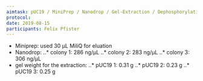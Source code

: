 ```yaml
---
aimtask: pUC19 / MiniPrep / Nanodrop / Gel-Extraction / Dephosphorylation Test / Heat-Shock
protocol:
date: 2019-08-15
participants: Felix Pfister
---
```

* Miniprep: used 30 µL MiliQ for eluation
* Nanodrop:
..* colony 1: 286 ng/µL
..* colony 2: 283 ng/µL
..* colony 3: 306 ng/µL
* gel weight for the extraction:
..* pUC19 1: 0.31 g
..* pUC19 2: 0.23 g
..* pUC19 3: 0.25 g
